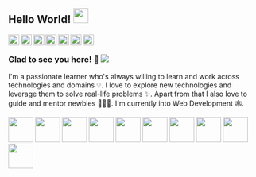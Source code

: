 ## Hello World! <img src="https://raw.githubusercontent.com/iampavangandhi/iampavangandhi/master/gifs/Hi.gif" width="30px"></h2>

<a href="#">
  <img align="left" alt="Pavan's Twitter" width="22px" src="https://cdn.jsdelivr.net/npm/simple-icons@v3/icons/twitter.svg" />
</a>
<a href="#">
  <img align="left" alt="Pavan's Linkdein" width="22px" src="https://cdn.jsdelivr.net/npm/simple-icons@v3/icons/linkedin.svg" />
</a>
<a href="#">
  <img align="left" alt="Pavan's Github" width="22px" src="https://cdn.jsdelivr.net/npm/simple-icons@v3/icons/github.svg" />
</a>
<a href="#">
  <img align="left" alt="Pavan's Telegram" width="22px" src="https://cdn.jsdelivr.net/npm/simple-icons@v3/icons/telegram.svg" />
</a>
<a href="#">
  <img align="left" alt="Pavan's Instagram" width="22px" src="https://cdn.jsdelivr.net/npm/simple-icons@v3/icons/instagram.svg" />
</a>
<a href="#">
  <img align="left" alt="Pavan's Facebook" width="22px" src="https://cdn.jsdelivr.net/npm/simple-icons@v3/icons/facebook.svg" />
</a>
<a href="#">
  <img align="left" alt="Pavan's Hackerrank" width="22px" src="https://cdn.jsdelivr.net/npm/simple-icons@v3/icons/hackerrank.svg" />
</a>

<br />

### Glad to see you here! 🤩 ![](https://visitor-badge.glitch.me/badge?page_id=iampavangandhi.iampavangandhi)

I'm a passionate learner who's always willing to learn and work across technologies and domains 💡. I love to explore new technologies and leverage them to solve real-life problems ✨. Apart from that I also love to guide and mentor newbies 👨🏻‍💻. I'm currently into Web Development 🕸️.

<code><a href="https://www.ansible.com/" target="_blank"><img height="50" src="https://www.vectorlogo.zone/logos/linux/linux-ar21.svg"></a></code>
<code><a href="https://www.ansible.com/" target="_blank"><img height="50" src="https://www.vectorlogo.zone/logos/microsoft/microsoft-ar21.svg"></a></code>
<code><a href="https://www.ansible.com/" target="_blank"><img height="50" src="https://www.vectorlogo.zone/logos/creativemarket/index.html"></a></code>
<code><a href="https://www.ansible.com/" target="_blank"><img height="50" src="https://www.vectorlogo.zone/logos/w3_html5/w3_html5-ar21.svg"></a></code>
<code><a href="https://www.ansible.com/" target="_blank"><img height="50" src="https://www.vectorlogo.zone/logos/adobe_illustrator/adobe_illustrator-ar21.svg"></a></code>
<code><a href="https://www.ansible.com/" target="_blank"><img height="50" src="https://www.vectorlogo.zone/logos/javascript/javascript-ar21.svg"></a></code>
<code><a href="https://www.ansible.com/" target="_blank"><img height="50" src="https://www.vectorlogo.zone/logos/creativemarket/index.html"></a></code>
<code><a href="https://www.ansible.com/" target="_blank"><img height="50" src="https://www.vectorlogo.zone/logos/creativemarket/index.html"></a></code>
<code><a href="https://www.ansible.com/" target="_blank"><img height="50" src="https://www.vectorlogo.zone/logos/creativemarket/index.html"></a></code>
<code><a href="https://www.ansible.com/" target="_blank"><img height="50" src="https://www.vectorlogo.zone/logos/creativemarket/index.html"></a></code>
